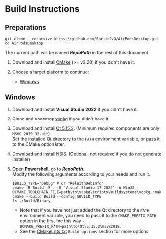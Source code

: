 # Build Instructions

## Preparations
```
git clone --recursive https://github.com/SpriteOvO/AirPodsDesktop.git
cd AirPodsDesktop
```
The current path will be named ___RepoPath___ in the rest of this document.

1. Download and install [CMake](https://cmake.org/download/) (>= v3.20) if you didn't have it.

2. Choose a target platform to continue:
    - [Windows](#windows)

## Windows

1. Download and install __Visual Studio 2022__ if you didn't have it.

2. Clone and bootstrap [vcpkg](https://github.com/microsoft/vcpkg#quick-start-windows) if you didn't have it.

3. Download and install [Qt 5.15.2](https://www.qt.io/download-qt-installer). (Minimum required components are only `MSVC 2019 32-bit`)  
Set the installed Qt directory to the `PATH` environment variable, or pass it to the CMake option later.

4. Download and install [NSIS](https://sourceforge.net/projects/nsis/files/latest/download). (Optional, not required if you do not generate installer)

5. Open __Powershell__, go to ___RepoPath___.  
Modify the following arguments according to your needs and run it.

    ```
    $BUILD_TYPE="Debug" # or "RelWithDebInfo"
    cmake -B Build -S . -G "Visual Studio 17 2022" -A Win32 -DCMAKE_TOOLCHAIN_FILE=path\to\vcpkg\scripts\buildsystems\vcpkg.cmake
    cmake --build Build --config $BUILD_TYPE
    ls ./Build/Binary
    ```

    - Note that if you have not just added the Qt directory to the `PATH` environment variable, you need to pass it to the `CMAKE_PREFIX_PATH` option in the first line this way `-DCMAKE_PREFIX_PATH=path\to\Qt\5.15.2\msvc2019`.
    - See the [CMakeLists.txt](/CMakeLists.txt) `Build options` section for more options.
